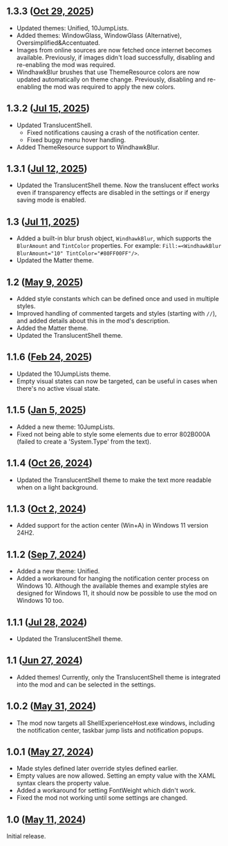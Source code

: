 ## 1.3.3 ([Oct 29, 2025](https://github.com/ramensoftware/windhawk-mods/blob/eb68fe5aaceca7a2835888d536a43ebed0b86085/mods/windows-11-notification-center-styler.wh.cpp))

* Updated themes: Unified, 10JumpLists.
* Added themes: WindowGlass, WindowGlass (Alternative), Oversimplified&Accentuated.
* Images from online sources are now fetched once internet becomes available. Previously, if images didn't load successfully, disabling and re-enabling the mod was required.
* WindhawkBlur brushes that use ThemeResource colors are now updated automatically on theme change. Previously, disabling and re-enabling the mod was required to apply the new colors.

## 1.3.2 ([Jul 15, 2025](https://github.com/ramensoftware/windhawk-mods/blob/5e1b574b5bdd18af997aaebe764784b9dc6093ef/mods/windows-11-notification-center-styler.wh.cpp))

* Updated TranslucentShell.
  * Fixed notifications causing a crash of the notification center.
  * Fixed buggy menu hover handling.
* Added ThemeResource support to WindhawkBlur.

## 1.3.1 ([Jul 12, 2025](https://github.com/ramensoftware/windhawk-mods/blob/b924b35e8f24e34cf2cb793a4a593f0a1b48057b/mods/windows-11-notification-center-styler.wh.cpp))

* Updated the TranslucentShell theme. Now the translucent effect works even if transparency effects are disabled in the settings or if energy saving mode is enabled.

## 1.3 ([Jul 11, 2025](https://github.com/ramensoftware/windhawk-mods/blob/deda2477f65c93873120051ae41906734197b23e/mods/windows-11-notification-center-styler.wh.cpp))

* Added a built-in blur brush object, `WindhawkBlur`, which supports the `BlurAmount` and `TintColor` properties. For example: `Fill:=<WindhawkBlur BlurAmount="10" TintColor="#80FF00FF"/>`.
* Updated the Matter theme.

## 1.2 ([May 9, 2025](https://github.com/ramensoftware/windhawk-mods/blob/c34430995b5cd76960f30692a94afba87a2f4215/mods/windows-11-notification-center-styler.wh.cpp))

* Added style constants which can be defined once and used in multiple styles.
* Improved handling of commented targets and styles (starting with `//`), and added details about this in the mod's description.
* Added the Matter theme.
* Updated the TranslucentShell theme.

## 1.1.6 ([Feb 24, 2025](https://github.com/ramensoftware/windhawk-mods/blob/e7c61b93d603d644bf3a2263b59f350da851e664/mods/windows-11-notification-center-styler.wh.cpp))

* Updated the 10JumpLists theme.
* Empty visual states can now be targeted, can be useful in cases when there's no active visual state.

## 1.1.5 ([Jan 5, 2025](https://github.com/ramensoftware/windhawk-mods/blob/b0d7a441fde94fac703f55f232efbb0ea674e803/mods/windows-11-notification-center-styler.wh.cpp))

* Added a new theme: 10JumpLists.
* Fixed not being able to style some elements due to error 802B000A (failed to create a 'System.Type' from the text).

## 1.1.4 ([Oct 26, 2024](https://github.com/ramensoftware/windhawk-mods/blob/6f54b0820eb9261a690c18fc396760e82890975b/mods/windows-11-notification-center-styler.wh.cpp))

* Updated the TranslucentShell theme to make the text more readable when on a light background.

## 1.1.3 ([Oct 2, 2024](https://github.com/ramensoftware/windhawk-mods/blob/dd2309b76c8963fe5a2949677725025be7fd0f84/mods/windows-11-notification-center-styler.wh.cpp))

* Added support for the action center (Win+A) in Windows 11 version 24H2.

## 1.1.2 ([Sep 7, 2024](https://github.com/ramensoftware/windhawk-mods/blob/bf5b0746e2cb9d22e109b664ca3a63c430199f18/mods/windows-11-notification-center-styler.wh.cpp))

* Added a new theme: Unified.
* Added a workaround for hanging the notification center process on Windows 10. Although the available themes and example styles are designed for Windows 11, it should now be possible to use the mod on Windows 10 too.

## 1.1.1 ([Jul 28, 2024](https://github.com/ramensoftware/windhawk-mods/blob/931b937d1cfa9782375c939c104de17bf0b5047a/mods/windows-11-notification-center-styler.wh.cpp))

* Updated the TranslucentShell theme.

## 1.1 ([Jun 27, 2024](https://github.com/ramensoftware/windhawk-mods/blob/78d005fa29bcbfaab1f5ea2777f1217468703c9f/mods/windows-11-notification-center-styler.wh.cpp))

* Added themes! Currently, only the TranslucentShell theme is integrated into the mod and can be selected in the settings.

## 1.0.2 ([May 31, 2024](https://github.com/ramensoftware/windhawk-mods/blob/324f683b222562fba882a506476da597fce9fe6f/mods/windows-11-notification-center-styler.wh.cpp))

* The mod now targets all ShellExperienceHost.exe windows, including the notification center, taskbar jump lists and notification popups.

## 1.0.1 ([May 27, 2024](https://github.com/ramensoftware/windhawk-mods/blob/0959f2f57a96dae3785498c063209383ab6b8bdb/mods/windows-11-notification-center-styler.wh.cpp))

* Made styles defined later override styles defined earlier.
* Empty values are now allowed. Setting an empty value with the XAML syntax clears the property value.
* Added a workaround for setting FontWeight which didn't work.
* Fixed the mod not working until some settings are changed.

## 1.0 ([May 11, 2024](https://github.com/ramensoftware/windhawk-mods/blob/3f97fef9c8b453dfee716aab2e50a636f04234fd/mods/windows-11-notification-center-styler.wh.cpp))

Initial release.
